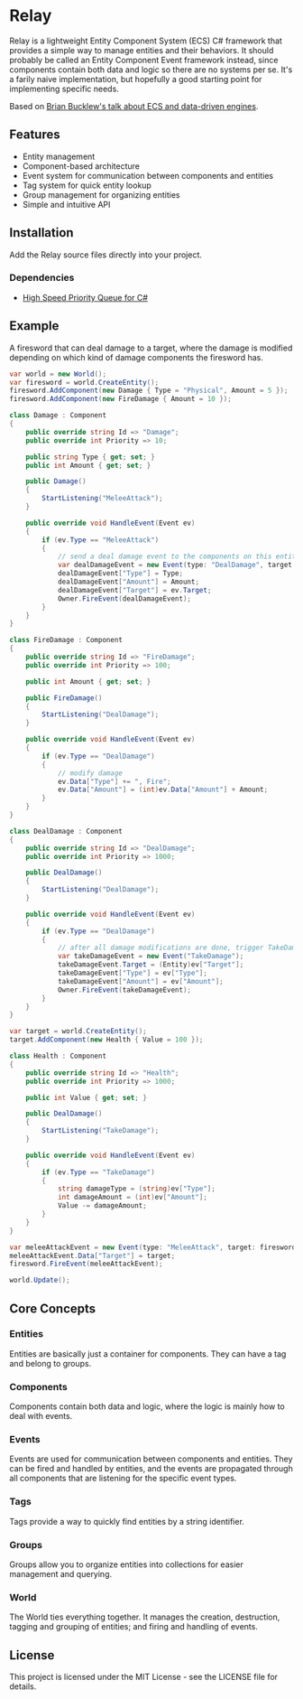 # Relay

Relay is a lightweight Entity Component System (ECS) C# framework that provides a simple way to manage entities and their behaviors. It should probably be called an Entity Component Event framework instead, since components contain both data and logic so there are no systems per se. It's a farily naive implementation, but hopefully a good starting point for implementing specific needs.

Based on [Brian Bucklew's talk about ECS and data-driven engines](https://www.youtube.com/watch?v=U03XXzcThGU).

## Features

- Entity management
- Component-based architecture
- Event system for communication between components and entities
- Tag system for quick entity lookup
- Group management for organizing entities
- Simple and intuitive API

## Installation

Add the Relay source files directly into your project.

### Dependencies

- [High Speed Priority Queue for C#](https://github.com/BlueRaja/High-Speed-Priority-Queue-for-C-Sharp)

## Example

A firesword that can deal damage to a target, where the damage is modified depending on which kind of damage components the firesword has.

```csharp
var world = new World();
var firesword = world.CreateEntity();
firesword.AddComponent(new Damage { Type = "Physical", Amount = 5 });
firesword.AddComponent(new FireDamage { Amount = 10 });

class Damage : Component
{
    public override string Id => "Damage";
    public override int Priority => 10;

    public string Type { get; set; }
    public int Amount { get; set; }

    public Damage()
    {
        StartListening("MeleeAttack");
    }

    public override void HandleEvent(Event ev)
    {
        if (ev.Type == "MeleeAttack")
        {
            // send a deal damage event to the components on this entity
            var dealDamageEvent = new Event(type: "DealDamage", target: Owner);
            dealDamageEvent["Type"] = Type;
            dealDamageEvent["Amount"] = Amount;
            dealDamageEvent["Target"] = ev.Target;
            Owner.FireEvent(dealDamageEvent);
        }
    }
}

class FireDamage : Component
{
    public override string Id => "FireDamage";
    public override int Priority => 100;

    public int Amount { get; set; }

    public FireDamage()
    {
        StartListening("DealDamage");
    }

    public override void HandleEvent(Event ev)
    {
        if (ev.Type == "DealDamage")
        {
            // modify damage
            ev.Data["Type"] += ", Fire";
            ev.Data["Amount"] = (int)ev.Data["Amount"] + Amount;
        }
    }
}

class DealDamage : Component
{
    public override string Id => "DealDamage";
    public override int Priority => 1000;

    public DealDamage()
    {
        StartListening("DealDamage");
    }

    public override void HandleEvent(Event ev)
    {
        if (ev.Type == "DealDamage")
        {
            // after all damage modifications are done, trigger TakeDamage event
            var takeDamageEvent = new Event("TakeDamage");
            takeDamageEvent.Target = (Entity)ev["Target"];
            takeDamageEvent["Type"] = ev["Type"];
            takeDamageEvent["Amount"] = ev["Amount"];
            Owner.FireEvent(takeDamageEvent);
        }
    }
}

var target = world.CreateEntity();
target.AddComponent(new Health { Value = 100 });

class Health : Component
{
    public override string Id => "Health";
    public override int Priority => 1000;

    public int Value { get; set; }

    public DealDamage()
    {
        StartListening("TakeDamage");
    }

    public override void HandleEvent(Event ev)
    {
        if (ev.Type == "TakeDamage")
        {
            string damageType = (string)ev["Type"];
            int damageAmount = (int)ev["Amount"];
            Value -= damageAmount;
        }
    }
}

var meleeAttackEvent = new Event(type: "MeleeAttack", target: firesword);
meleeAttackEvent.Data["Target"] = target;
firesword.FireEvent(meleeAttackEvent);

world.Update();
```

## Core Concepts

### Entities

Entities are basically just a container for components. They can have a tag and belong to groups.

### Components

Components contain both data and logic, where the logic is mainly how to deal with events.

### Events

Events are used for communication between components and entities. They can be fired and handled by entities, and the events are propagated through all components that are listening for the specific event types.

### Tags

Tags provide a way to quickly find entities by a string identifier.

### Groups

Groups allow you to organize entities into collections for easier management and querying.

### World

The World ties everything together. It manages the creation, destruction, tagging and grouping of entities; and firing and handling of events.

## License

This project is licensed under the MIT License - see the LICENSE file for details.
